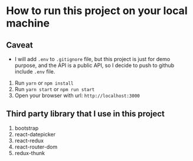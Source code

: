 # How to run this project on your local machine

## Caveat

- I will add `.env` to `.gitignore` file, but this project is just for demo purpose, and the API is a public API,
  so I decide to push to github include `.env` file.

1. Run `yarn` or `npm install`
2. Run `yarn start` or `npm run start`
3. Open your browser with url: `http://localhost:3000`

## Third party library that I use in this project

1. bootstrap
2. react-datepicker
3. react-redux
4. react-router-dom
5. redux-thunk
